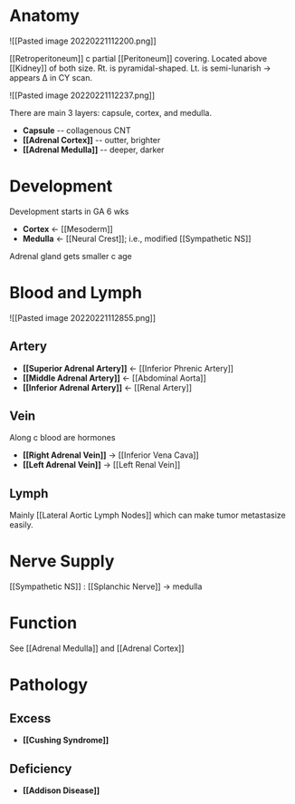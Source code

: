 # Anatomy

![[Pasted image 20220221112200.png]]

[[Retroperitoneum]] c partial [[Peritoneum]] covering. Located above [[Kidney]] of both size. Rt. is pyramidal-shaped. Lt. is semi-lunarish → appears Δ in CY scan.

![[Pasted image 20220221112237.png]]

There are main 3 layers: capsule, cortex, and medulla.
- **Capsule** -- collagenous CNT
- **[[Adrenal Cortex]]** -- outter, brighter
- **[[Adrenal Medulla]]** -- deeper, darker

# Development
Development starts in GA 6 wks
- **Cortex** ← [[Mesoderm]]
- **Medulla** ← [[Neural Crest]]; i.e., modified [[Sympathetic NS]]

Adrenal gland gets smaller c age

# Blood and Lymph

![[Pasted image 20220221112855.png]]

## Artery
- **[[Superior Adrenal Artery]]** ← [[Inferior Phrenic Artery]]
- **[[Middle Adrenal Artery]]** ← [[Abdominal Aorta]]
- **[[Inferior Adrenal Artery]]** ← [[Renal Artery]]

## Vein
Along c blood are hormones
- **[[Right Adrenal Vein]]** → [[Inferior Vena Cava]]
- **[[Left Adrenal Vein]]** → [[Left Renal Vein]]

## Lymph
Mainly [[Lateral Aortic Lymph Nodes]] which can make tumor metastasize easily.

# Nerve Supply
[[Sympathetic NS]] : [[Splanchic Nerve]] → medulla

# Function
See [[Adrenal Medulla]] and [[Adrenal Cortex]] 

# Pathology
## Excess
- **[[Cushing Syndrome]]**

## Deficiency
- **[[Addison Disease]]**